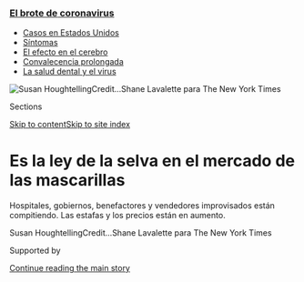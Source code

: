 <div id="app">

<div>

<div>

<div>

</div>

<div data-aria-hidden="false">

<div id="site-content" data-role="main">

<div>

<div class="css-1aor85t" style="opacity:0.000000001;z-index:-1;visibility:hidden">

<div class="css-1hqnpie">

<div class="css-epjblv">

<span class="css-17xtcya">[Ciencia y
Tecnología](/es/section/ciencia-y-tecnologia)</span><span class="css-x15j1o">|</span><span class="css-fwqvlz">Es
la ley de la selva en el mercado de las
mascarillas</span>

</div>

<div class="css-k008qs">

<div class="css-1iwv8en">

<span class="css-18z7m18"></span>

<div>

</div>

</div>

<span class="css-1n6z4y">https://nyti.ms/2JKWuac</span>

<div class="css-1705lsu">

<div class="css-4xjgmj">

<div class="css-4skfbu" data-role="toolbar" data-aria-label="Social Media Share buttons, Save button, and Comments Panel with current comment count" data-testid="share-tools">

  - 
  - 
  - 
  - 
    
    <div class="css-6n7j50">
    
    </div>

  - 

</div>

</div>

</div>

</div>

</div>

</div>

<div class="css-11qgg8s">

<div class="css-l9svim">

### [<span class="css-pa1jbp"><span class="css-1rxm0ex">El brote de</span><span class="css-1rxm0ex"> coronavirus</span></span>](https://www.nytimes3xbfgragh.onion/es/spotlight/coronavirus?name=styln-coronavirus-es&region=TOP_BANNER&block=storyline_menu_recirc&action=click&pgtype=Article&impression_id=1d6307c0-f4c7-11ea-bca3-a182bcc486e2&variant=undefined)

  - <span class="css-1qkutce">[Casos en Estados
    Unidos](https://www.nytimes3xbfgragh.onion/es/interactive/2020/espanol/mundo/coronavirus-en-estados-unidos.html?name=styln-coronavirus-es&region=TOP_BANNER&block=storyline_menu_recirc&action=click&pgtype=Article&impression_id=1d6307c1-f4c7-11ea-bca3-a182bcc486e2&variant=undefined)</span>
  - <span class="css-1qkutce">[Síntomas](https://www.nytimes3xbfgragh.onion/es/interactive/2020/08/06/espanol/ciencia-y-tecnologia/tengo-covid-19-sintomas.html?name=styln-coronavirus-es&region=TOP_BANNER&block=storyline_menu_recirc&action=click&pgtype=Article&impression_id=1d632ed0-f4c7-11ea-bca3-a182bcc486e2&variant=undefined)</span>
  - <span class="css-1qkutce">[El efecto en el
    cerebro](https://www.nytimes3xbfgragh.onion/es/2020/09/11/espanol/ciencia-y-tecnologia/cerebro-coronavirus.html?name=styln-coronavirus-es&region=TOP_BANNER&block=storyline_menu_recirc&action=click&pgtype=Article&impression_id=1d632ed1-f4c7-11ea-bca3-a182bcc486e2&variant=undefined)</span>
  - <span class="css-1qkutce">[Convalecencia
    prolongada](https://www.nytimes3xbfgragh.onion/es/2020/09/09/espanol/ciencia-y-tecnologia/salud-mental-coronavirus.html?name=styln-coronavirus-es&region=TOP_BANNER&block=storyline_menu_recirc&action=click&pgtype=Article&impression_id=1d632ed2-f4c7-11ea-bca3-a182bcc486e2&variant=undefined)</span>
  - <span class="css-1qkutce">[La salud dental y el
    virus](https://www.nytimes3xbfgragh.onion/es/2020/09/08/espanol/ciencia-y-tecnologia/dentistas-covid-dientes.html?name=styln-coronavirus-es&region=TOP_BANNER&block=storyline_menu_recirc&action=click&pgtype=Article&impression_id=1d632ed3-f4c7-11ea-bca3-a182bcc486e2&variant=undefined)</span>

</div>

</div>

<div id="fullBleedHeaderContent">

<div class="css-n4ws9g">

![<span class="css-16f3y1r e13ogyst0" data-aria-hidden="true">Susan
Houghtelling</span><span class="css-cnj6d5 e1z0qqy90" itemprop="copyrightHolder"><span class="css-1ly73wi e1tej78p0">Credit...</span><span><span>Shane
Lavalette para The New York
Times</span></span></span>](https://static01.graylady3jvrrxbe.onion/images/2020/04/05/business/06Virus-mascarillas-ES-1/00virus-mask4-articleLarge.jpg?quality=75&auto=webp&disable=upscale)

</div>

<div class="css-3z92zw">

<div class="css-6cn7ki">

<div class="NYTAppHideMasthead css-1bcu9v6 e1suatyy0">

<div class="section css-1o1qe8k e1suatyy2">

<div class="css-cu5p7t er09x8g0">

<div class="css-6n7j50">

</div>

<span class="css-1dv1kvn">Sections</span>

[Skip to content](#site-content)[Skip to site index](#site-index)

</div>

<div class="css-10698na e1huz5gh0">

</div>

</div>

</div>

<div class="css-1sojcmr ehdk2mb0">

# Es la ley de la selva en el mercado de las mascarillas

</div>

Hospitales, gobiernos, benefactores y vendedores improvisados están
compitiendo. Las estafas y los precios están en aumento.

</div>

</div>

<div class="css-nwzfg5 e1gnum310">

<span class="css-1f9pvn2 ciencia-y-tecnologia">Susan
Houghtelling</span><span class="css-cnj6d5 e1z0qqy90" itemprop="copyrightHolder"><span class="css-1ly73wi e1tej78p0">Credit...</span><span><span>Shane
Lavalette para The New York Times</span></span></span>

</div>

<div id="sponsor-wrapper" class="css-1hyfx7x">

<div id="sponsor-slug" class="css-19vbshk">

Supported by

</div>

[Continue reading the main
story](#after-sponsor)

<div id="sponsor" class="ad sponsor-wrapper" style="text-align:center;height:100%;display:block">

</div>

<div id="after-sponsor">

</div>

</div>

<div class="css-1wx1auc e1gnum311">

<div class="css-18e8msd">

<div class="css-vp77d3 epjyd6m0">

<div class="css-hus3qt ey68jwv0" data-aria-hidden="true">

[![Jack
Nicas](https://static01.graylady3jvrrxbe.onion/images/2018/11/26/multimedia/author-jack-nicas/author-jack-nicas-thumbLarge.png
"Jack Nicas")](https://www.nytimes3xbfgragh.onion/by/jack-nicas)

</div>

<div class="css-1baulvz">

Por [<span class="css-1baulvz last-byline" itemprop="name">Jack
Nicas</span>](https://www.nytimes3xbfgragh.onion/by/jack-nicas)

</div>

</div>

  - 6 de abril de
    2020

  - 
    
    <div class="css-4xjgmj">
    
    <div class="css-d8bdto" data-role="toolbar" data-aria-label="Social Media Share buttons, Save button, and Comments Panel with current comment count" data-testid="share-tools">
    
      - 
      - 
      - 
      - 
        
        <div class="css-6n7j50">
        
        </div>
    
      - 
    
    </div>
    
    </div>

</div>

<div class="css-tk9fsr">

[Read in
English](https://www.nytimes3xbfgragh.onion/2020/04/03/technology/coronavirus-masks-shortage.html "Read in English")

</div>

</div>

</div>

<div class="section meteredContent css-1r7ky0e" name="articleBody" itemprop="articleBody">

<div class="css-1fanzo5 StoryBodyCompanionColumn">

<div class="css-53u6y8">

[Regístrate para recibir nuestro
boletín](https://www.nytimes3xbfgragh.onion/newsletters/el-times) por
correo con lo mejor de The New York Times.

-----

El mes pasado, Susan Houghtelling, gerente de suministros hospitalarios
en el norte de Nueva York, enfrentaba una escasez de artículos médicos
cuando, de pronto, su buzón de entrada se llenó de ofertas.

Había anuncios de galones de gel antibacterial, cajas de trajes de
aislamiento y, lo más crucial, palés de cubrebocas N95, quizás el
producto más buscado en el planeta. Todas las ofertas tenían precios que
eran varias veces más altos de lo que normalmente pagaba.

“Todas estas personas están saliendo de la nada y, misteriosamente,
ahora todas tienen acceso a un suministro abundante”, dijo Houghtelling,
quien trabaja para tres hospitales propiedad de Arnot Health, con sede
en Elmira, Nueva York. Le reenvió decenas de los mensajes de los nuevos
vendedores a The New York Times. Uno le ofrecía cajas de 50 mascarillas
quirúrgicas por 70 dólares cada una; solía pagar 2,28 dólares.

Un negociante en específico llamó su atención: Blank Industries, una
compañía que ofrecía tapabocas N95 por casi cinco dólares cada una, pero
solo si Houghtelling ordenaba un millón. Se imaginó que era un fraude.

</div>

</div>

<div class="css-1fanzo5 StoryBodyCompanionColumn">

<div class="css-53u6y8">

Blank Industries es una compañía real, pero se trata de un fabricante de
productos para derretir hielo en Hudson, Massachusetts. En una
entrevista, Andrew Blank, el fundador, dijo que había transformado su
negocio para vender cubrebocas después de tener noticias de un proveedor
chino al que contrató una vez para fabricar un nuevo tipo de cepillo de
dientes (Blank lo había inventado). Después de la aparición del
coronavirus, el proveedor convirtió su planta de productos dentales en
una fábrica de tapabocas. Blank les dijo a sus doce empleados que
dejaran de vender halita y comenzaran a vender mascarillas.

¿Por qué está cobrando 4,92 dólares por cada tapabocas N95? “Para ser
honesto, ni siquiera sé en cuánto se vende normalmente un cubrebocas
N95”, comentó.

Le dije cuánto costaban. “¿Cincuenta centavos?”, repitió. Su proveedor
le estaba cobrando 4,75 dólares (su margen cubriría los costos de envío;
planeaba no obtener ganancias).

La explosión en la demanda debido a las cantidades cada vez más escasas
de tapabocas ha provocado un alboroto en la cadena de suministro. En
Estados Unidos, el gobierno federal ha decidido no ordenar a las
fábricas estadounidenses que se pongan a hacer mascarillas para
aumentar el suministro. En vez de esto, los funcionarios federales están
compitiendo con estados, hospitales y proveedores médicos por la misma
reserva de cubrebocas, que vienen en su mayor parte de China.

Sin embargo, estados y hospitales, cuyos proveedores de siempre están
abrumados y saturados, tienen poca experiencia negociando directamente
con la cadena de suministro china. Miles de intermediarios
—emprendedores, buenas personas y oportunistas— se han apresurado a
llenar el vacío.

</div>

</div>

<div class="css-1fanzo5 StoryBodyCompanionColumn">

<div class="css-53u6y8">

Ese frenesí ha provocado un lío confuso, de acuerdo con entrevistas a
hospitales, fábricas y compradores de tapabocas. La producción de
mascarillas está aumentando, pero también los fraudes, los obstáculos
logísticos y, desde luego, los precios.

## ‘Nos están bombardeando’

</div>

</div>

<div class="css-79elbk" data-testid="photoviewer-wrapper">

<div class="css-z3e15g" data-testid="photoviewer-wrapper-hidden">

</div>

<div class="css-1a48zt4 ehw59r15" data-testid="photoviewer-children">

![<span class="css-16f3y1r e13ogyst0" data-aria-hidden="true">Arnot
Health en Elmira, Nueva York, se ha enfrentado con precios muy altos
para abastecerse de suministros médicos
cruciales.</span><span class="css-cnj6d5 e1z0qqy90" itemprop="copyrightHolder"><span class="css-1ly73wi e1tej78p0">Credit...</span><span>Shane
Lavalette para The New York
Times</span></span>](https://static01.graylady3jvrrxbe.onion/images/2020/04/02/business/06Virus-mascarillas-ES-2/merlin_171201603_b7580d91-22b9-496c-a18c-7bbaedafa2d6-articleLarge.jpg?quality=75&auto=webp&disable=upscale)

</div>

</div>

<div class="css-1fanzo5 StoryBodyCompanionColumn">

<div class="css-53u6y8">

Después de que comenzó el brote de coronavirus, China importó [2000
millones de
tapabocas](https://www.nytimes3xbfgragh.onion/2020/04/01/business/coronavirus-china-masks.html).
[Francia ordenó mil
millones](https://www.nytimes3xbfgragh.onion/reuters/2020/03/31/world/europe/31reuters-health-coronavirus-france-masks.html)
y prometió volverse autosuficiente para finales del año. El gobierno
estadounidense ha hecho comparativamente poco para coordinar las compras
y asegurar que los gobiernos y los hospitales estadounidenses no
compitan entre sí.

El mes pasado, los funcionarios federales de Estados Unidos aceptaron
comprar aproximadamente 600 millones de mascarillas N95 a lo largo de
los siguientes dieciocho meses. Sin embargo, muchos estados y hospitales
están desesperados por obtener suministros en este momento, y al
gobierno ya casi se le ha acabado el suministro de equipo de protección
de la reserva nacional. El jueves, la Casa Blanca dijo que había
[recurrido a la Ley de Producción para la
Defensa](https://www.nytimes3xbfgragh.onion/2020/04/02/world/coronavirus-live-news-updates.html#link-711303f6),
una ley de la década de 1950, para asegurar que el gigante de la
manufactura 3M envíe cierta proporción de sus cubrebocas a Estados
Unidos.

Algunos de los emprendedores que han ocupado el lugar del gobierno han
tenido éxito. Operation Masks, una organización sin fines de lucro que
fue creada hace dos semanas por ejecutivos del sector tecnológico, dijo
que acababa de llegar a acuerdos para obtener un millón de tapabocas N95
para el estado de Nueva York y 200.000 para Hawái, con un costo de poco
más de tres dólares por mascarilla, sin incluir el envío ni otros
costos. El jueves, Massachusetts recibió 1,2 millones de cubrebocas N95
con el [avión del equipo de fútbol americano de los Patriotas de Nueva
Inglaterra](https://www.wsj.com/articles/a-million-n95-masks-are-coming-from-chinaon-board-the-new-england-patriots-plane-11585821600).

Aun así, varios ejecutivos de hospitales dijeron que, aunque apreciaban
la ayuda de las personas bienintencionadas, estaban abrumados por los
nombres nuevos que aparecen en sus buzones, todos ofreciendo productos
que necesitan a precios mucho mayores de los que generalmente pagan.

“Nos están bombardeando”, dijo Ed Bonetti, director de la cadena de
suministro de la red hospitalaria UMass Memorial en Worcester,
Massachusetts.

</div>

</div>

<div class="css-1fanzo5 StoryBodyCompanionColumn">

<div class="css-53u6y8">

El hospital está preparado para pagar más por los tapabocas, pero no
quiere adquirir equipo defectuoso. “Es un territorio virgen en el que se
hace difícil incluso verificar la calidad de las compras”, dijo Bonetti.
“Lo último que queremos es darle un producto a un médico que no lo
proteja”.

## El arbitraje de los suministros médicos

</div>

</div>

<div class="css-79elbk" data-testid="photoviewer-wrapper">

<div class="css-z3e15g" data-testid="photoviewer-wrapper-hidden">

</div>

<div class="css-1a48zt4 ehw59r15" data-testid="photoviewer-children">

<div class="css-1xdhyk6 erfvjey0">

<span class="css-1ly73wi e1tej78p0">Image</span>

<div class="css-zjzyr8">

<div data-testid="lazyimage-container" style="height:257.77777777777777px">

</div>

</div>

</div>

<span class="css-16f3y1r e13ogyst0" data-aria-hidden="true">Yaear
Weintroub, un estudiante de 22 años de Brooklyn, ha cambiado la venta de
dispositivos electrónicos por la de suministros
médicos.</span><span class="css-cnj6d5 e1z0qqy90" itemprop="copyrightHolder"><span class="css-1ly73wi e1tej78p0">Credit...</span><span>Chang
W. Lee/The New York Times</span></span>

</div>

</div>

<div class="css-1fanzo5 StoryBodyCompanionColumn">

<div class="css-53u6y8">

No todos los nuevos participantes del mercado son buenos samaritanos.
Grupos en Facebook, WhatsApp y Telegram están llenos de publicaciones
que anuncian miles de tapabocas a precios inflados.

Algunos son vendedores al mayoreo que compraron palés de cubrebocas
provenientes de China o en ventas de liquidación y después aumentaron su
precio de venta. Muchos más simplemente son intermediarios que se hacen
llamar agentes. Exploran los grupos en busca de mascarillas anunciadas a
un precio relativamente bajo, y después vuelven a publicar la oferta por
algunos miles de dólares más. No se encargan de los tapabocas ni ponen
su propio dinero.

Yaear Weintroub es uno de esos agentes. Es un estudiante de 22 años de
la universidad comunitaria de Brooklyn que vendía productos electrónicos
a mayoreo a vendedores en Amazon. Pero en marzo, los foros en línea en
los que Weintroub busca ofertas se llenaron con listados de cubrebocas,
por lo que ahora pasa el tiempo tratando de conectar a compradores y
vendedores para hacer un tipo de arbitraje de suministros médicos.

En una entrevista reciente, dijo que estaba trabajando con un socio para
cerrar un acuerdo para vender 280.000 mascarillas médicas con un aumento
de precio de un 20 por ciento que le daría una ganancia neta de
aproximadamente 40.000 dólares. Dijo que muchos de los agentes vendieron
los productos a otros agentes, cada uno imponiendo su precio, hasta que
los tapabocas llegan, supuestamente, a algún hogar de ancianos o un
hospital. Él aseguró que preferiría vender directamente a los
hospitales.

“Son más serios”, dijo. “Si tengo los productos, quiero un comprador
serio para ellos. Y además, es una obra moralmente buena”.

</div>

</div>

<div class="css-1fanzo5 StoryBodyCompanionColumn">

<div class="css-53u6y8">

Para estos vendedores, los suministros médicos son simplemente otro
producto de moda con el cual pueden obtener ganancias. Avraham
Eisenberg, un mayorista de Nueva York que intenta transportar
mascarillas desde China, comparó la prisa por estas con la moda hace
algunos años por los [*fidget
spinners*](https://www.nytimes3xbfgragh.onion/2017/08/15/magazine/the-rise-of-the-fidget-spinner-and-the-fall-of-the-well-managed-fad.html).

El Departamento de Justicia de Estados Unidos dijo el mes pasado que
investigaría a las personas que manipulan el mercado de los suministros
médicos. Cinco días después, las autoridades federales [acusaron a un
hombre de
Brooklyn](https://www.bloomberg.com/news/articles/2020-03-30/suspected-mask-profiteer-arrested-for-coughing-on-fbi-agents)
de mentir sobre la manipulación de precios tras haber intentado vender
mil tapabocas y otros suministros a un médico por 12.000 dólares.
(También lo acusaron de agresión después de que afirmó que tenía
coronavirus y les tosió a unos agentes del FBI). Los funcionarios
federales ahora están distribuyendo los más de [medio millón de
suministros que le
confiscaron](https://www.hhs.gov/about/news/2020/04/02/doj-and-hhs-partner-to-distribute-more-than-half-a-million-medical-supplies-confiscated-from-price-gougers.html).

## De los flotantes para piscina a los cubrebocas

</div>

</div>

<div class="css-79elbk" data-testid="photoviewer-wrapper">

<div class="css-z3e15g" data-testid="photoviewer-wrapper-hidden">

</div>

<div class="css-1a48zt4 ehw59r15" data-testid="photoviewer-children">

<div class="css-1xdhyk6 erfvjey0">

<span class="css-1ly73wi e1tej78p0">Image</span>

<div class="css-zjzyr8">

<div data-testid="lazyimage-container" style="height:580px">

</div>

</div>

</div>

<span class="css-16f3y1r e13ogyst0" data-aria-hidden="true">Dan
Schonfeld, quien usualmente vende flotantes para piscina, intentó
conseguir 100.000 mascarillas de China para abastecer hospitales
estadounidenses.</span><span class="css-cnj6d5 e1z0qqy90" itemprop="copyrightHolder"><span class="css-1ly73wi e1tej78p0">Credit...</span><span>Joe
Carrotta para The New York Times</span></span>

</div>

</div>

<div class="css-1fanzo5 StoryBodyCompanionColumn">

<div class="css-53u6y8">

La gente que incursiona en el mercado de las mascarillas proviene de
todas partes. Dan Schonfeld, por ejemplo, vende flotantes para piscina.
Es bastante bueno en eso. Encontró un proveedor de confianza en China,
les pegó logos de equipos deportivos y creó un negocio estable a través
de PoolPartsToGo.com.

Cuando el coronavirus se propagó el mes pasado en el estado donde vive,
Nueva York, Schonfeld pensó que podría usar sus conexiones en China para
obtener cubrebocas para los médicos estadounidenses. Dejó de lado su
negocio de artículos para piscinas y comenzó a ir tras los tapabocas,
prometiendo no ganar ni un centavo.

“Fue como entrar a un periodo de cámara rápida, y no se ha detenido
desde entonces”, dijo Schonfeld, de 40 años. “No creo haber dormido
cuatro noches seguidas”.

Usó su iPhone todo el día y llamó a hospitales estadounidenses de día y
a contactos chinos de noche. Todos los hospitales estaban interesados,
pero no había muchas mascarillas de buena calidad.

</div>

</div>

<div class="css-1fanzo5 StoryBodyCompanionColumn">

<div class="css-53u6y8">

Después, justo antes de la medianoche del 19 de marzo, su proveedor de
flotantes para piscina en Ningbo, China, Jensen Jiang, le envió un
correo electrónico con noticias. Había cerrado un acuerdo con una
fábrica cercana para que le hicieran 100.000 tapabocas N95 a 2,70
dólares cada una. Pero habían llegado pedidos simultáneos, dijo, así
que Schonfeld debía decidir rápidamente.

“Mañana es demasiado tarde”, escribió Jiang. Schonfeld le dijo que
hiciera el depósito de 35.000 dólares.

Al día siguiente, Schonfeld llamó emocionado a los hospitales. Sin
embargo, los ejecutivos que habían expresado tanta desesperación por
obtener cubrebocas de pronto estaban preocupados de entregarle 270.000
dólares a un hombre que vendía artículos de piscina unos días antes.
Uno respondió: “Simplemente no lo conocemos”, dijo Schonfeld. “Ahora era
yo quien necesitaba ayuda”.

Al final, sus abogados encontraron un nuevo comprador: una red de
organizaciones sin fines de lucro que cuida de 35.000 neoyorquinos con
discapacidades intelectuales. Transfirieron el dinero, y Schonfeld
reservó un vuelo de carga.

Después, se despertó para recibir más malas noticias. “Me temo que le he
provocado grandes problemas”, dijo Jiang en un correo electrónico el 26
de marzo. “Todas las mascarillas fueron incautadas por el gobierno”. El
correo electrónico incluía la fotografía de un aviso de clausura en las
puertas de la fábrica, con fecha de once días antes. Schonfeld no supo
qué
pensar.

<div class="css-79elbk" data-testid="photoviewer-wrapper">

<div class="css-z3e15g" data-testid="photoviewer-wrapper-hidden">

</div>

<div class="css-1a48zt4 ehw59r15" data-testid="photoviewer-children">

<div class="css-zgakxe erfvjey0">

<span class="css-1ly73wi e1tej78p0">Image</span>

<div class="css-zjzyr8">

<div data-testid="lazyimage-container" style="height:515.5555555555555px">

</div>

</div>

</div>

<span class="css-16f3y1r e13ogyst0" data-aria-hidden="true">Schonfeld
recibió esta foto de su proveedor en China. No sabe si es auténtico.
Dice: “Estimados visitantes: por órdenes del departamento gubernamental
que supervisa nuestro trabajo, suspenderemos la entrega de mascarillas.
Le informaremos el momento en el que reanudaremos labores. Disculpe las
molestias.”</span>

</div>

</div>

Mientras Jiang negociaba un reembolso, que aún no ha llegado, decidieron
encontrar y enviar un tapabocas distinto: el llamado KN95, la versión
eficaz de China del N95. Schonfeld ordenó 150.000 de una nueva fábrica y
reservó un avión de carga para el 3 de abril.

</div>

</div>

<div class="css-1fanzo5 StoryBodyCompanionColumn">

<div class="css-53u6y8">

Sin embargo, hubo otro detalle: los lineamientos de la Administración de
Alimentos y Medicamentos de Estados Unidos (FDA, por su sigla en inglés)
sobre el uso médico de los tapabocas KN95 en Estados Unidos son difusos,
y los abogados de Schonfeld le advirtieron que los funcionarios podrían
incautarlos. (El 2 de abril, la agencia
[dijo](https://www.buzzfeednews.com/article/kenbensinger/the-fda-now-says-it-will-allow-imports-of-kn95-masks-an)
que no bloquearía las importaciones de cubrebocas).

“Todos los días me despierto para encontrar un nuevo obstáculo”,
comentó. “Jamás creí que sería así de difícil ayudar”.

Sin importar qué ocurra con el envío, dará por terminada su incursión en
el mundo de los suministros médicos, comentó.

Un día después, mencionó que estaba investigando sobre proveedores de
respiradores. “Le dije a mi esposa: ‘Muy bien. Ya terminé con esto’”,
comentó. “Pero si veo en las noticias que están suplicando que les den
respiradores y nadie hace nada, no podré quedarme de brazos cruzados”.

Cao Li y Sheera Frenkel colaboraron con reporteo.

Jack Nicas cubre tecnología en el área de San Francisco. Antes de unirse
al Times, pasó siete años en The Wall Street Journal reporteando sobre
tecnología, aviación y noticias de Estados Unidos.
[@jacknicas](https://twitter.com/jacknicas?lang=es)

</div>

</div>

<div>

</div>

<div class="css-1fanzo5 StoryBodyCompanionColumn">

<div class="css-53u6y8">

-----

</div>

</div>

</div>

<div>

</div>

<div>

</div>

<div>

</div>

<div>

<div id="bottom-wrapper" class="css-1ede5it">

<div id="bottom-slug" class="css-l9onyx">

Advertisement

</div>

[Continue reading the main
story](#after-bottom)

<div id="bottom" class="ad bottom-wrapper" style="text-align:center;height:100%;display:block;min-height:90px">

</div>

<div id="after-bottom">

</div>

</div>

</div>

</div>

</div>

## Site Index

<div>

</div>

## Site Information Navigation

  - [© <span>2020</span> <span>The New York Times
    Company</span>](https://help.nytimes3xbfgragh.onion/hc/en-us/articles/115014792127-Copyright-notice)

<!-- end list -->

  - [NYTCo](https://www.nytco.com/)
  - [Contact
    Us](https://help.nytimes3xbfgragh.onion/hc/en-us/articles/115015385887-Contact-Us)
  - [Work with us](https://www.nytco.com/careers/)
  - [Advertise](https://nytmediakit.com/)
  - [T Brand Studio](http://www.tbrandstudio.com/)
  - [Your Ad
    Choices](https://www.nytimes3xbfgragh.onion/privacy/cookie-policy#how-do-i-manage-trackers)
  - [Privacy](https://www.nytimes3xbfgragh.onion/privacy)
  - [Terms of
    Service](https://help.nytimes3xbfgragh.onion/hc/en-us/articles/115014893428-Terms-of-service)
  - [Terms of
    Sale](https://help.nytimes3xbfgragh.onion/hc/en-us/articles/115014893968-Terms-of-sale)
  - [Site
    Map](https://spiderbites.nytimes3xbfgragh.onion)
  - [Help](https://help.nytimes3xbfgragh.onion/hc/en-us)
  - [Subscriptions](https://www.nytimes3xbfgragh.onion/subscription?campaignId=37WXW)

</div>

</div>

</div>

</div>
